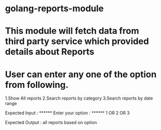 # golang-reports-module

# This module will fetch data from third party service which provided details about Reports
  
  # User can enter any one of the option from following.
   1.Show All reports
   2.Search reports by category
   3.Search reports by date range

 Expected Input :
 ****** Enter your option : ******
 1  OR
 2 OR
 3

 Expected Output : all reports based on option
